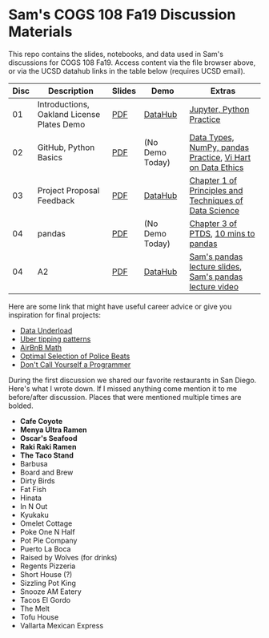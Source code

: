 # Sam's COGS 108 Fa19 Discussion Materials

This repo contains the slides, notebooks, and data used in Sam's discussions
for COGS 108 Fa19. Access content via the file browser above, or via the UCSD
datahub links in the table below (requires UCSD email).

| Disc | Description                                | Slides     | Demo            | Extras                                                                     |
| ---- | ------------------------------------------ | ---------- | --------------- | -------------------------------------------------------------------------- |
| 01   | Introductions, Oakland License Plates Demo | [PDF][s01] | [DataHub][d01]  | [Jupyter, Python Practice][e01]                                            |
| 02   | GitHub, Python Basics                      | [PDF][s02] | (No Demo Today) | [Data Types, NumPy, pandas Practice][e02a], [Vi Hart on Data Ethics][e02b] |
| 03   | Project Proposal Feedback                  | [PDF][s03] | [DataHub][d03]  | [Chapter 1 of Principles and Techniques of Data Science][e03]              |
| 04   | pandas                                     | [PDF][s04] | (No Demo Today) | [Chapter 3 of PTDS][e04a], [10 mins to pandas][e04b]                       |
| 04   | A2                                         | [PDF][s05] | [DataHub][d05]  | [Sam's pandas lecture slides][e05a], [Sam's pandas lecture video][e05b]    |

[s01]: https://github.com/SamLau95/cogs108disc-fa19/blob/master/disc01/disc01.pdf
[d01]: http://datahub.ucsd.edu/hub/user-redirect/git-sync?repo=https://github.com/SamLau95/cogs108disc-fa19&subPath=disc01/disc01.ipynb
[e01]: http://datahub.ucsd.edu/hub/user-redirect/git-sync?repo=https://github.com/SamLau95/python-bootcamp-2019&subPath=lab01/
[s02]: https://github.com/SamLau95/cogs108disc-fa19/blob/master/disc02/disc02.pdf
[e02a]: http://datahub.ucsd.edu/hub/user-redirect/git-sync?repo=https://github.com/SamLau95/python-bootcamp-2019&subPath=lab02/
[e02b]: https://theartofresearch.org/ai-ubi-and-data/
[s03]: https://github.com/SamLau95/cogs108disc-fa19/blob/master/disc03/disc03.pdf
[d03]: http://datahub.ucsd.edu/hub/user-redirect/git-sync?repo=https://github.com/SamLau95/cogs108disc-fa19&subPath=disc03/disc03.ipynb
[e03]: https://www.textbook.ds100.org/ch/01/lifecycle_intro.html
[s04]: https://github.com/SamLau95/cogs108disc-fa19/blob/master/disc04/disc04.pdf
[e04a]: https://www.textbook.ds100.org/ch/03/pandas_intro.html
[e04b]: https://pandas.pydata.org/pandas-docs/stable/getting_started/10min.html
[s05]: https://github.com/SamLau95/cogs108disc-fa19/blob/master/disc05/disc05.pdf
[d05]: http://datahub.ucsd.edu/hub/user-redirect/git-sync?repo=https://github.com/SamLau95/cogs108disc-fa19&subPath=disc05/disc05.ipynb
[e05a]: http://bit.ly/sam-pandas-01
[e05b]: https://www.youtube.com/watch?v=7ns-k29aMgE&feature=youtu.be

Here are some link that might have useful career advice or give you inspiration
for final projects:

- [Data Underload][a04]
- [Uber tipping patterns][a03]
- [AirBnB Math][a02]
- [Optimal Selection of Police Beats][a01]
- [Don't Call Yourself a Programmer][a00]

[a04]: https://flowingdata.com/category/projects/data-underload/
[a03]: https://www.washingtonpost.com/business/2019/10/22/young-women-get-most-tips-regular-riders-tip-less-lessons-million-uber-trips
[a02]: https://twitter.com/rothosphere/status/1185299145504018432
[a01]: https://pdfs.semanticscholar.org/d4a1/2e6df361ba43d72a9b0a594f1f5a17ad340f.pdf%20It
[a00]: https://www.kalzumeus.com/2011/10/28/dont-call-yourself-a-programmer/

During the first discussion we shared our favorite restaurants in San Diego.
Here's what I wrote down. If I missed anything come mention it to me
before/after discussion. Places that were mentioned multiple times are bolded.

- **Cafe Coyote**
- **Menya Ultra Ramen**
- **Oscar's Seafood**
- **Raki Raki Ramen**
- **The Taco Stand**
- Barbusa
- Board and Brew
- Dirty Birds
- Fat Fish
- Hinata
- In N Out
- Kyukaku
- Omelet Cottage
- Poke One N Half
- Pot Pie Company
- Puerto La Boca
- Raised by Wolves (for drinks)
- Regents Pizzeria
- Short House (?)
- Sizzling Pot King
- Snooze AM Eatery
- Tacos El Gordo
- The Melt
- Tofu House
- Vallarta Mexican Express
